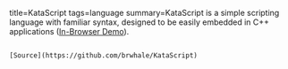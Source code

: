 title=KataScript
tags=language
summary=KataScript is a simple scripting language with familiar syntax, designed to be easily embedded in C++ applications ([In-Browser Demo](https://brwhale.github.io/KataScript/)).
~~~~~~

[Source](https://github.com/brwhale/KataScript)

